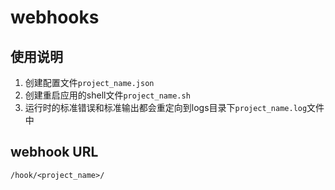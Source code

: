 # webhooks

## 使用说明

1. 创建配置文件`project_name.json`
2. 创建重启应用的shell文件`project_name.sh`
3. 运行时的标准错误和标准输出都会重定向到logs目录下`project_name.log`文件中


## webhook URL

    /hook/<project_name>/

